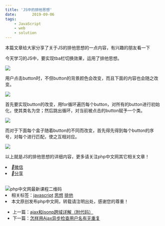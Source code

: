 ```yaml
---
title: 'JS中的排他思想'
date:       2019-09-06
tags:
	- JavaScript
	- web
	- solution
---
```


<div class="content">本篇文章给大家分享了关于JS的排他思想的一点内容，有兴趣的朋友看一下<p></p><p>今天学习的JS中，要实现tba栏切换效果，运用了排他思想。</p><p><span class="img-wrap"><img src="https://img.php.cn/upload/article/000/153/291/edb090b1ed271d41d9711e85fc710063-0.png"></span></p><p>用户点击button时，不但button的背景颜色会改变，而且下面的内容也会随之改变。</p><p><span class="img-wrap"><img src="https://img.php.cn/upload/article/000/153/291/5c3ee46132e9f02d23ff1e8ad4ca4680-1.png"></span></p><p>首先要实现button的改变，用for循环遍历每个button，对所有的button进行初始化，使其类名为空；然后跳出循环，对当前被点击的button赋予一个类。</p><p><span class="img-wrap"><img src="https://img.php.cn/upload/article/000/153/291/5c3ee46132e9f02d23ff1e8ad4ca4680-2.png"></span></p><p>而对于下面每个盒子随着button的不同而改变，首先得先得到每个button的序号，对每个进行匹配，使之互相对应。</p><p><span class="img-wrap"><img src="https://img.php.cn/upload/article/000/153/291/df174f38274120d26cfbf0ccda10f945-3.png"></span></p><p>以上就是JS的排他思想的详细内容，更多请关注php中文网其它相关文章！</p><div class="share layui-clear bdsharebuttonbox bdshare-button-style0-16" data-bd-bind="1567767708992"><li><a href="javascript:;" data-cmd="weixin" class="wechat"><i class="layui-icon"></i>微信</a></li><li><a href="javascript:;" data-cmd="more" class="share-btn"><i class="layui-icon"></i>分享</a></li></div><img src="/static/img/article_wechat.jpg?1" style="margin-top: 30px;" alt="php中文网最新课程二维码"><div class="tags layui-clear"><li>相关标签：<a href="/search?word=javascript" target="_blank">javascript</a> <a href="/search?word=思想" target="_blank">思想</a> <a href="/search?word=排他" target="_blank">排他</a></li><li class="line">本文原创发布php中文网，转载请注明出处，感谢您的尊重！</li></div><div class="page layui-clear"><ul><li>上一篇：<a href="/js-tutorial-390900.html">ajax和jsonp跨域详解（附代码）</a></li><li>下一篇：<a href="/js-tutorial-390902.html">怎样用Ajax异步检查用户名有无重复</a></li></ul></div></div>
